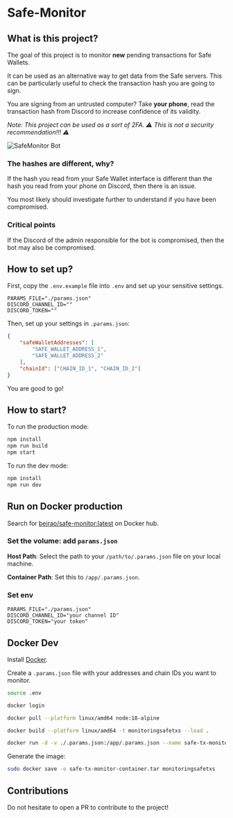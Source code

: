 # Safe-Monitor

## What is this project?

The goal of this project is to monitor **new** pending transactions for Safe Wallets.

It can be used as an alternative way to get data from the Safe servers.
This can be particularly useful to check the transaction hash you are going to sign.

You are signing from an untrusted computer? Take **your phone**, read the transaction hash from Discord
to increase confidence of its validity.

*Note: This project can be used as a sort of 2FA. :warning: This is not a security recommendation!!! :warning:*

![SafeMonitor Bot](./images/SafeMonitor.png)

### The hashes are different, why?

If the hash you read from your Safe Wallet interface is different than the hash you read from your phone on Discord, then there is an issue.

You most likely should investigate further to understand if you have been compromised.

### Critical points

If the Discord of the admin responsible for the bot is compromised, then the bot may also be compromised.

## How to set up?

First, copy the `.env.example` file into `.env` and set up your sensitive settings.

```file
PARAMS_FILE="./params.json"
DISCORD_CHANNEL_ID=""
DISCORD_TOKEN=""
```

Then, set up your settings in `.params.json`:

```json
{
    "safeWalletAddresses": [
        "SAFE_WALLET_ADDRESS_1",
        "SAFE_WALLET_ADDRESS_2"
    ],
    "chainId": ["CHAIN_ID_1", "CHAIN_ID_2"]
}

```

You are good to go!

## How to start?

To run the production mode:
```bash
npm install
npm run build
npm start
```


To run the dev mode:
```bash
npm install
npm run dev
```

## Run on Docker production

Search for [beirao/safe-monitor:latest](https://hub.docker.com/r/beirao/safe-monitor) on Docker hub.

### Set the volume: add `params.json`

**Host Path**: Select the path to your `/path/to/.params.json` file on your local machine.

**Container Path**: Set this to `/app/.params.json`.

### Set env

```
PARAMS_FILE="./params.json"
DISCORD_CHANNEL_ID="your channel ID"
DISCORD_TOKEN="your token"
```

## Docker Dev

Install [Docker](https://www.docker.com/).

Create a `.params.json` file with your addresses and chain IDs you want to monitor.

```bash
source .env

docker login

docker pull --platform linux/amd64 node:18-alpine

docker build --platform linux/amd64 -t monitoringsafetxs --load .

docker run -d -v ./.params.json:/app/.params.json --name safe-tx-monitor-container -e DISCORD_TOKEN=${DISCORD_TOKEN} -e DISCORD_CHANNEL_ID=${DISCORD_CHANNEL_ID} -e PARAMS_FILE="./.params.json" monitoringsafetxs
```

Generate the image:
```bash
sudo docker save -o safe-tx-monitor-container.tar monitoringsafetxs
```

## Contributions

Do not hesitate to open a PR to contribute to the project!
